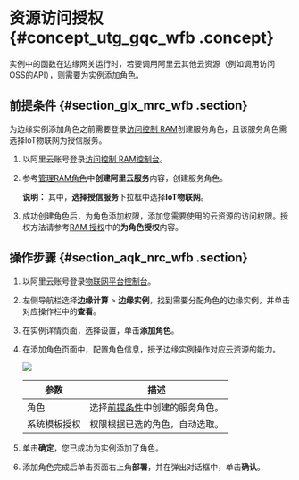 # 资源访问授权 {#concept_utg_gqc_wfb .concept}

实例中的函数在边缘网关运行时，若要调用阿里云其他云资源（例如调用访问OSS的API），则需要为实例添加角色。

## 前提条件 {#section_glx_mrc_wfb .section}

为边缘实例添加角色之前需要登录[访问控制 RAM](https://ram.console.aliyun.com)创建服务角色，且该服务角色需选择IoT物联网为授信服务。

1.  以阿里云账号登录[访问控制 RAM控制台](https://ram.console.aliyun.com)。
2.  参考[管理RAM角色](https://help.aliyun.com/document_detail/93691.html)中**创建阿里云服务**内容，创建服务角色。

    **说明：** 其中，**选择授信服务**下拉框中选择**IoT物联网**。

3.  成功创建角色后，为角色添加权限，添加您需要使用的云资源的访问权限。授权方法请参考[RAM 授权](https://help.aliyun.com/document_detail/93736.html#concept-vyr-mzf-xdb)中的**为角色授权**内容。

## 操作步骤 {#section_aqk_nrc_wfb .section}

1.  以阿里云账号登录[物联网平台控制台](http://iot.console.aliyun.com/)。
2.  左侧导航栏选择**边缘计算** \> **边缘实例**，找到需要分配角色的边缘实例，并单击对应操作栏中的**查看**。
3.  在实例详情页面，选择设置，单击**添加角色**。
4.  在添加角色页面中，配置角色信息，授予边缘实例操作对应云资源的能力。

    ![](http://static-aliyun-doc.oss-cn-hangzhou.aliyuncs.com/assets/img/15108/154382617312935_zh-CN.png)

    |参数|描述|
    |--|--|
    |角色|选择[前提条件](#)中创建的服务角色。|
    |系统模板授权|权限根据已选的角色，自动选取。|

5.  单击**确定**，您已成功为实例添加了角色。
6.  添加角色完成后单击页面右上角**部署**，并在弹出对话框中，单击**确认**。

